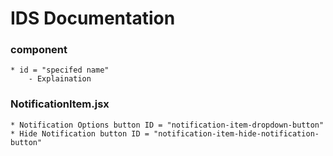 # IDS Documentation  
### component
    * id = "specifed name" 
        - Explaination
### NotificationItem.jsx
         
    * Notification Options button ID = "notification-item-dropdown-button" 
    * Hide Notification button ID = "notification-item-hide-notification-button"
